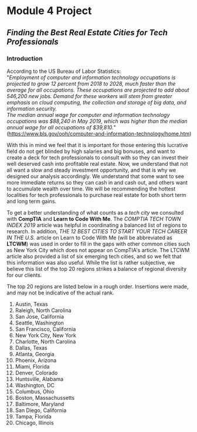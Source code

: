 # Module 4 Project

## _Finding the Best Real Estate Cities for Tech Professionals_

### Introduction
According to the US Bureau of Labor Statistics:  
          "*Employment of computer and information technology occupations is projected to grow 12 percent from 2018 to 2028, much faster than the average for all occupations. These occupations are projected to add about 546,200 new jobs. Demand for these workers will stem from greater emphasis on cloud computing, the collection and storage of big data, and information security.  
          The median annual wage for computer and information technology occupations was $88,240 in May 2019, which was higher than the median annual wage for all occupations of $39,810.*"(https://www.bls.gov/ooh/computer-and-information-technology/home.htm)
  
With this in mind we feel that it is important for those entering this lucrative field do not get blinded by high salaries and big bonuses, and want to create a deck for tech professionals to consult with so they can invest their well deserved cash into profitable real estate. Now, we understand that not all want a slow and steady investment opportunity, and that is why we designed our analysis accordingly. We understand that some want to see more immediate returns so they can cash in and cash out, and others want to accumulate wealth over time. We will be recommending the hottest localities for tech professionals to purchase real estate for both short term and long term gains.

To get a better understanding of what counts as a *tech city* we consulted with **CompTIA** and **Learn to Code With Me**. The *COMPTIA TECH TOWN INDEX 2019* article was helpful in coordinating a balanced list of regions to research. In addition, *THE 12 BEST CITIES TO START YOUR TECH CAREER IN THE U.S.* article on Learn to Code With Me (will be abbreviated as **LTCWM**) was used in order to fill in the gaps with other common cities such as New York City which does not appear on CompTIA's article. The LTCWM article also provided a list of six emerging tech cities, and so we felt that this information was also useful. While the list is rather subjective, we believe this list of the top 20 regions strikes a balance of regional diversity for our clients.  
  
The top 20 regions are listed below in a rough order. Insertions were made, and may not be indicative of the actual rank.  
1. Austin, Texas
2. Raleigh, North Carolina
3. San Jose, California
4. Seattle, Washington
5. San Francisco, California
6. New York City, New York
7. Charlotte, North Carolina
8. Dallas, Texas
9. Atlanta, Georgia
10. Phoenix, Arizona
11. Miami, Florida
12. Denver, Colorado
13. Huntsville, Alabama
14. Washington, DC
15. Columbus, Ohio
16. Boston, Massachussetts
17. Baltimore, Maryland
18. San Diego, California
19. Tampa, Florida
20. Chicago, Illinois
